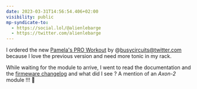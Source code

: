 ```yaml
---
date: 2023-03-31T14:56:54.406+02:00
visibility: public
mp-syndicate-to:
  - https://social.lol/@alienlebarge
  - https://twitter.com/alienlebarge
---
```

I ordered the new [Pamela's PRO Workout](https://busycircuits.com/alm034/) by @busycircuits@twitter.com because I love the previous version and need more tonic in my rack.

While waiting for the module to arrive, I went to read the documentation and the [firmeware changelog](https://busycircuits.com/firmware/alm034/release-notes.txt) and what did I see ?
A mention of an _Axon-2_ module !!! 👀
